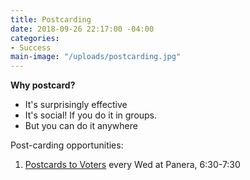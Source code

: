 ```yaml
---
title: Postcarding
date: 2018-09-26 22:17:00 -04:00
categories:
- Success
main-image: "/uploads/postcarding.jpg"
---
```


**Why postcard?**
* It's surprisingly effective
* It's social! If you do it in groups. 
* But you can do it anywhere

Post-carding opportunities: 
1. [Postcards to Voters](https://bit.ly/2JSX4QO) every Wed at Panera, 6:30-7:30
